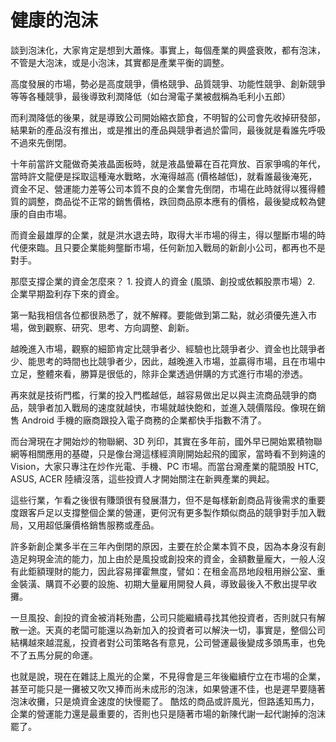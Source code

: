 # 健康的泡沫


談到泡沫化，大家肯定是想到大蕭條。事實上，每個產業的興盛衰敗，都有泡沫，不管是大泡沫，或是小泡沫，其實都是產業平衡的調整。

高度發展的市場，勢必是高度競爭，價格競爭、品質競爭、功能性競爭、創新競爭等等各種競爭，最後導致利潤降低（如台灣電子業被戲稱為毛利小五郎）

而利潤降低的後果，就是導致公司開始縮衣節食，不明智的公司會先收掉研發部，結果新的產品沒有推出，或是推出的產品與競爭者過於雷同，最後就是看誰先呼吸不過來先倒閉。

十年前當許文龍做奇美液晶面板時，就是液晶螢幕在百花齊放、百家爭鳴的年代，當時許文龍便是採取這種淹水戰略，水淹得越高 (價格越低)，就看誰最後淹死，資金不足、營運能力差等公司本質不良的企業會先倒閉，市場在此時就得以獲得體質的調整，商品從不正常的銷售價格，跌回商品原本應有的價格，最後變成較為健康的自由市場。

而資金最雄厚的企業，就是洪水退去時，取得大半市場的得主，得以壟斷市場的時代便來臨。且只要企業能夠壟斷市場，任何新加入戰局的新創小公司，都再也不是對手。

那麼支撐企業的資金怎麼來？ 1. 投資人的資金 (風頭、創投或依賴股票市場）2. 企業早期盈利存下來的資金。

第一點我相信各位都很熟悉了，就不解釋。要能做到第二點，就必須優先進入市場，做到觀察、研究、思考、方向調整、創新。

越晚進入市場，觀察的細節肯定比競爭者少、經驗也比競爭者少、資金也比競爭者少、能思考的時間也比競爭者少，因此，越晚進入市場，並贏得市場，且在市場中立足，整體來看，勝算是很低的，除非企業透過併購的方式進行市場的滲透。

再來就是技術門檻，行業的投入門檻越低，越容易做出足以與主流商品競爭的商品，競爭者加入戰局的速度就越快，市場就越快飽和，並進入競價階段。像現在銷售 Android 手機的廠商跟投入電子商務的企業都快手指數不清了。

而台灣現在才開始炒的物聯網、3D 列印，其實在多年前，國外早已開始累積物聯網等相關應用的基礎，只是像台灣這樣經濟剛開始起飛的國家，當時看不到夠遠的 Vision，大家只專注在炒作光電、手機、PC 市場。而當台灣產業的龍頭股 HTC, ASUS, ACER 陸續沒落，這些投資人才開始關注在新興產業的興起。

這些行業，乍看之後很有賺頭很有發展潛力，但不是每樣新創商品背後需求的重要度跟客戶足以支撐整個企業的營運，更何況有更多製作類似商品的競爭對手加入戰局，又用超低廉價格銷售服務或產品。

許多新創企業多半在三年內倒閉的原因，主要在於企業本質不良，因為本身沒有創造足夠現金流的能力，加上由於是風投或創投來的資金，金額數量龐大，一般人沒有此鉅額理財的能力，因此容易揮霍無度，譬如：在租金高昂地段租用辦公室、重金裝潢、購買不必要的設施、初期大量雇用開發人員，導致最後入不敷出提早收攤。

一旦風投、創投的資金被消耗殆盡，公司只能繼續尋找其他投資者，否則就只有解散一途。天真的老闆可能還以為新加入的投資者可以解決一切，事實是，整個公司結構越來越混亂，投資者對公司策略各有意見，公司營運最後變成多頭馬車，也免不了五馬分屍的命運。

也就是說，現在在雜誌上風光的企業，不見得會是三年後繼續佇立在市場的企業，甚至可能只是一攤被又吹又捧而尚未成形的泡沫，如果營運不佳，也是遲早要隨著泡沫收攤，只是燒資金速度的快慢罷了。 酷炫的商品或許風光，但路遙知馬力，企業的營運能力還是最重要的，否則也只是隨著市場的新陳代謝一起代謝掉的泡沫罷了。
